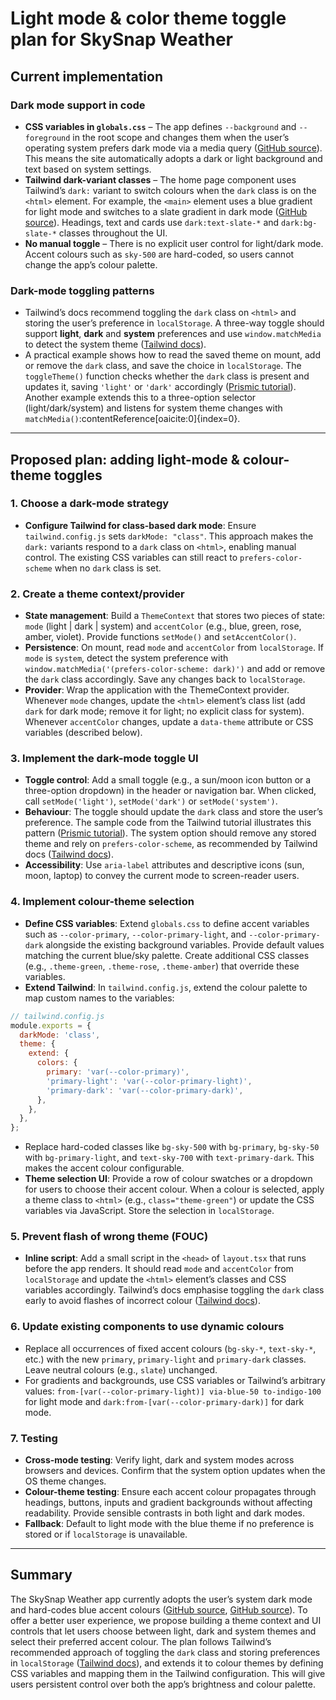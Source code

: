# Light mode & color theme toggle plan for SkySnap Weather

## Current implementation

### Dark mode support in code

- **CSS variables in `globals.css`** – The app defines `--background` and `--foreground` in the root scope and changes them when the user’s operating system prefers dark mode via a media query ([GitHub source](https://github.com)). This means the site automatically adopts a dark or light background and text based on system settings.
- **Tailwind dark-variant classes** – The home page component uses Tailwind’s `dark:` variant to switch colours when the `dark` class is on the `<html>` element. For example, the `<main>` element uses a blue gradient for light mode and switches to a slate gradient in dark mode ([GitHub source](https://github.com)). Headings, text and cards use `dark:text-slate-*` and `dark:bg-slate-*` classes throughout the UI.
- **No manual toggle** – There is no explicit user control for light/dark mode. Accent colours such as `sky-500` are hard-coded, so users cannot change the app’s colour palette.

### Dark-mode toggling patterns

- Tailwind’s docs recommend toggling the `dark` class on `<html>` and storing the user’s preference in `localStorage`. A three-way toggle should support **light**, **dark** and **system** preferences and use `window.matchMedia` to detect the system theme ([Tailwind docs](https://tailwindcss.com)).
- A practical example shows how to read the saved theme on mount, add or remove the `dark` class, and save the choice in `localStorage`. The `toggleTheme()` function checks whether the `dark` class is present and updates it, saving `'light'` or `'dark'` accordingly ([Prismic tutorial](https://prismic.io)). Another example extends this to a three-option selector (light/dark/system) and listens for system theme changes with `matchMedia()`:contentReference[oaicite:0]{index=0}.

---

## Proposed plan: adding light-mode & colour-theme toggles

### 1. Choose a dark-mode strategy

- **Configure Tailwind for class-based dark mode**: Ensure `tailwind.config.js` sets `darkMode: "class"`. This approach makes the `dark:` variants respond to a `dark` class on `<html>`, enabling manual control. The existing CSS variables can still react to `prefers-color-scheme` when no `dark` class is set.

### 2. Create a theme context/provider

- **State management**: Build a `ThemeContext` that stores two pieces of state: `mode` (light | dark | system) and `accentColor` (e.g., blue, green, rose, amber, violet). Provide functions `setMode()` and `setAccentColor()`.
- **Persistence**: On mount, read `mode` and `accentColor` from `localStorage`. If `mode` is `system`, detect the system preference with `window.matchMedia('(prefers-color-scheme: dark)')` and add or remove the `dark` class accordingly. Save any changes back to `localStorage`.
- **Provider**: Wrap the application with the ThemeContext provider. Whenever `mode` changes, update the `<html>` element’s class list (add `dark` for dark mode; remove it for light; no explicit class for system). Whenever `accentColor` changes, update a `data-theme` attribute or CSS variables (described below).

### 3. Implement the dark-mode toggle UI

- **Toggle control**: Add a small toggle (e.g., a sun/moon icon button or a three-option dropdown) in the header or navigation bar. When clicked, call `setMode('light')`, `setMode('dark')` or `setMode('system')`.
- **Behaviour**: The toggle should update the `dark` class and store the user’s preference. The sample code from the Tailwind tutorial illustrates this pattern ([Prismic tutorial](https://prismic.io)). The system option should remove any stored theme and rely on `prefers-color-scheme`, as recommended by Tailwind docs ([Tailwind docs](https://tailwindcss.com)).
- **Accessibility**: Use `aria-label` attributes and descriptive icons (sun, moon, laptop) to convey the current mode to screen-reader users.

### 4. Implement colour-theme selection

- **Define CSS variables**: Extend `globals.css` to define accent variables such as `--color-primary`, `--color-primary-light`, and `--color-primary-dark` alongside the existing background variables. Provide default values matching the current blue/sky palette. Create additional CSS classes (e.g., `.theme-green`, `.theme-rose`, `.theme-amber`) that override these variables.
- **Extend Tailwind**: In `tailwind.config.js`, extend the colour palette to map custom names to the variables:

```js
// tailwind.config.js
module.exports = {
  darkMode: 'class',
  theme: {
    extend: {
      colors: {
        primary: 'var(--color-primary)',
        'primary-light': 'var(--color-primary-light)',
        'primary-dark': 'var(--color-primary-dark)',
      },
    },
  },
};
````

* Replace hard-coded classes like `bg-sky-500` with `bg-primary`, `bg-sky-50` with `bg-primary-light`, and `text-sky-700` with `text-primary-dark`. This makes the accent colour configurable.
* **Theme selection UI**: Provide a row of colour swatches or a dropdown for users to choose their accent colour. When a colour is selected, apply a theme class to `<html>` (e.g., `class="theme-green"`) or update the CSS variables via JavaScript. Store the selection in `localStorage`.

### 5. Prevent flash of wrong theme (FOUC)

* **Inline script**: Add a small script in the `<head>` of `layout.tsx` that runs before the app renders. It should read `mode` and `accentColor` from `localStorage` and update the `<html>` element’s classes and CSS variables accordingly. Tailwind’s docs emphasise toggling the `dark` class early to avoid flashes of incorrect colour ([Tailwind docs](https://tailwindcss.com)).

### 6. Update existing components to use dynamic colours

* Replace all occurrences of fixed accent colours (`bg-sky-*`, `text-sky-*`, etc.) with the new `primary`, `primary-light` and `primary-dark` classes. Leave neutral colours (e.g., `slate`) unchanged.
* For gradients and backgrounds, use CSS variables or Tailwind’s arbitrary values:
  `from-[var(--color-primary-light)] via-blue-50 to-indigo-100` for light mode and
  `dark:from-[var(--color-primary-dark)]` for dark mode.

### 7. Testing

* **Cross-mode testing**: Verify light, dark and system modes across browsers and devices. Confirm that the system option updates when the OS theme changes.
* **Colour-theme testing**: Ensure each accent colour propagates through headings, buttons, inputs and gradient backgrounds without affecting readability. Provide sensible contrasts in both light and dark modes.
* **Fallback**: Default to light mode with the blue theme if no preference is stored or if `localStorage` is unavailable.

---

## Summary

The SkySnap Weather app currently adopts the user’s system dark mode and hard-codes blue accent colours ([GitHub source](https://github.com), [GitHub source](https://github.com)). To offer a better user experience, we propose building a theme context and UI controls that let users choose between light, dark and system themes and select their preferred accent colour. The plan follows Tailwind’s recommended approach of toggling the `dark` class and storing preferences in `localStorage` ([Tailwind docs](https://tailwindcss.com)), and extends it to colour themes by defining CSS variables and mapping them in the Tailwind configuration. This will give users persistent control over both the app’s brightness and colour palette.

